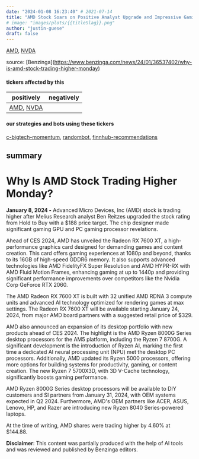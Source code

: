 ```yaml
---
date: "2024-01-08 16:23:40" # 2021-07-14
title: "AMD Stock Soars on Positive Analyst Upgrade and Impressive Gaming GPU and PC Gaming Processor Announcements"
# image: "images/plots/{{titleSlag}}.png"
author: "justin-guese"
draft: false
---
```

<a href='https://finance.yahoo.com/quote/AMD' target='_blank'>AMD</a>, <a href='https://finance.yahoo.com/quote/NVDA' target='_blank'>NVDA</a> 

source: [Benzinga](<a href='https://www.benzinga.com/news/24/01/36537402/why-is-amd-stock-trading-higher-monday' target='_blank'>https://www.benzinga.com/news/24/01/36537402/why-is-amd-stock-trading-higher-monday</a>)

#### tickers affected by this

| positively | negatively |
|------------|------------
| <a href='https://finance.yahoo.com/quote/AMD' target='_blank'>AMD</a>, <a href='https://finance.yahoo.com/quote/NVDA' target='_blank'>NVDA</a> |  |

#### our strategies and bots using these tickers

[c-bigtech-momentum](/strategies/c-bigtech-momentum), [randombot](/strategies/randombot), [finnhub-recommendations](/strategies/finnhub-recommendations)

## summary

# Why Is AMD Stock Trading Higher Monday?

**January 8, 2024 -** Advanced Micro Devices, Inc (AMD) stock is trading higher after Melius Research analyst Ben Reitzes upgraded the stock rating from Hold to Buy with a $188 price target. The chip designer made significant gaming GPU and PC gaming processor revelations.

Ahead of CES 2024, AMD has unveiled the Radeon RX 7600 XT, a high-performance graphics card designed for demanding games and content creation. This card offers gaming experiences at 1080p and beyond, thanks to its 16GB of high-speed GDDR6 memory. It also supports advanced technologies like AMD FidelityFX Super Resolution and AMD HYPR-RX with AMD Fluid Motion Frames, enhancing gaming at up to 1440p and providing significant performance improvements over competitors like the Nvidia Corp GeForce RTX 2060.

The AMD Radeon RX 7600 XT is built with 32 unified AMD RDNA 3 compute units and advanced AI technology optimized for rendering games at max settings. The Radeon RX 7600 XT will be available starting January 24, 2024, from major AMD board partners with a suggested retail price of $329.

AMD also announced an expansion of its desktop portfolio with new products ahead of CES 2024. The highlight is the AMD Ryzen 8000G Series desktop processors for the AM5 platform, including the Ryzen 7 8700G. A significant development is the introduction of Ryzen AI, marking the first time a dedicated AI neural processing unit (NPU) met the desktop PC processors. Additionally, AMD updated its Ryzen 5000 processors, offering more options for building systems for productivity, gaming, or content creation. The new Ryzen 7 5700X3D, with 3D V-Cache technology, significantly boosts gaming performance.

AMD Ryzen 8000G Series desktop processors will be available to DIY customers and SI partners from January 31, 2024, with OEM systems expected in Q2 2024. Furthermore, AMD's OEM partners like ACER, ASUS, Lenovo, HP, and Razer are introducing new Ryzen 8040 Series-powered laptops.

At the time of writing, AMD shares were trading higher by 4.60% at $144.88.

**Disclaimer**: This content was partially produced with the help of AI tools and was reviewed and published by Benzinga editors.